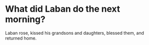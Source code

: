 # What did Laban do the next morning?

Laban rose, kissed his grandsons and daughters, blessed them, and returned home.
